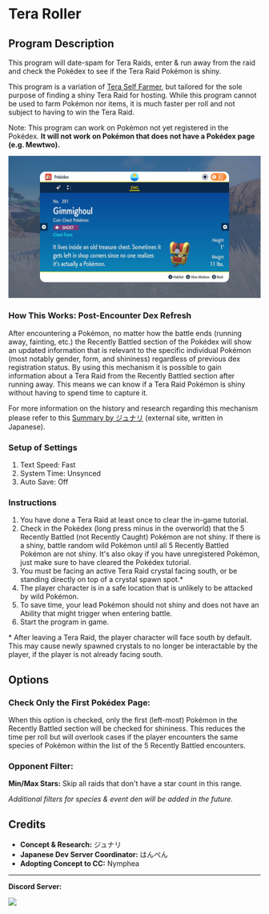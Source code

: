 # Tera Roller

## Program Description

This program will date-spam for Tera Raids, enter & run away from the raid and check the Pokédex to see if the Tera Raid Pokémon is shiny.

This program is a variation of [Tera Self Farmer](TeraSelfFarmer.md), but tailored for the sole purpose of finding a shiny Tera Raid for hosting. While this program cannot be used to farm Pokémon nor items, it is much faster per roll and not subject to having to win the Tera Raid.

Note: This program can work on Pokémon not yet registered in the Pokédex. **It will not work on Pokémon that does not have a Pokédex page (e.g. Mewtwo).**

<img src="images/TeraRoller-RecentlyBattled.png">

### How This Works: Post-Encounter Dex Refresh

After encountering a Pokémon, no matter how the battle ends (running away, fainting, etc.) the Recently Battled section of the Pokédex will show an updated information that is relevant to the specific individual Pokémon (most notably gender, form, and shininess) regardless of previous dex registration status. By using this mechanism it is possible to gain information about a Tera Raid from the Recently Battled section after running away. This means we can know if a Tera Raid Pokémon is shiny without having to spend time to capture it.

For more information on the history and research regarding this mechanism please refer to this [Summary by ジュナリ](https://note.com/junari000/n/nc04cc0d3e6cb) (external site, written in Japanese).

### Setup of Settings

1. Text Speed: Fast
2. System Time: Unsynced
3. Auto Save: Off

### Instructions

1. You have done a Tera Raid at least once to clear the in-game tutorial.
2. Check in the Pokédex (long press minus in the overworld) that the 5 Recently Battled (not Recently Caught) Pokémon are not shiny. If there is a shiny, battle random wild Pokémon until all 5 Recently Battled Pokémon are not shiny. It's also okay if you have unregistered Pokémon, just make sure to have cleared the Pokédex tutorial.
3. You must be facing an active Tera Raid crystal facing south, or be standing directly on top of a crystal spawn spot.*
4. The player character is in a safe location that is unlikely to be attacked by wild Pokémon.
5. To save time, your lead Pokémon should not shiny and does not have an Ability that might trigger when entering battle.
6. Start the program in game.

\* After leaving a Tera Raid, the player character will face south by default. This may cause newly spawned crystals to no longer be interactable by the player, if the player is not already facing south.

## Options

### Check Only the First Pokédex Page:

When this option is checked, only the first (left-most) Pokémon in the Recently Battled section will be checked for shininess. This reduces the time per roll but will overlook cases if the player encounters the same species of Pokémon within the list of the 5 Recently Battled encounters.

### Opponent Filter:

**Min/Max Stars:** Skip all raids that don't have a star count in this range.

*Additional filters for species & event den will be added in the future.*

## Credits

- **Concept & Research:** ジュナリ
- **Japanese Dev Server Coordinator:** はんぺん
- **Adopting Concept to CC:** Nymphea

<hr>

**Discord Server:** 

[<img src="https://canary.discordapp.com/api/guilds/695809740428673034/widget.png?style=banner2">](https://discord.gg/cQ4gWxN)


